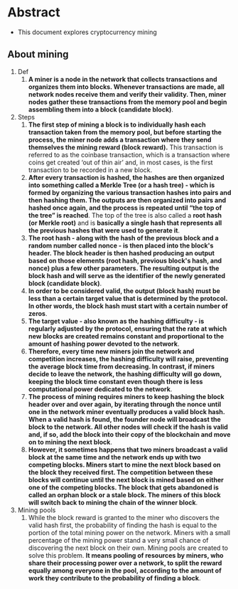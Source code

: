 # Abstract

- This document explores cryptocurrency mining

## About mining

1. Def
   1. **A miner is a node in the network that collects transactions and organizes them into blocks. Whenever transactions are made, all network nodes receive them and verify their validity. Then, miner nodes gather these transactions from the memory pool and begin assembling them into a block (candidate block)**.
2. Steps
   1. **The first step of mining a block is to individually hash each transaction taken from the memory pool, but before starting the process, the miner node adds a transaction where they send themselves the mining reward (block reward).** This transaction is referred to as the coinbase transaction, which is a transaction where coins get created ‘out of thin air’ and, in most cases, is the first transaction to be recorded in a new block.
   2. **After every transaction is hashed, the hashes are then organized into something called a Merkle Tree (or a hash tree) - which is formed by organizing the various transaction hashes into pairs and then hashing them. The outputs are then organized into pairs and hashed once again, and the process is repeated until “the top of the tree” is reached**. The top of the tree is also called a **root hash (or Merkle root)** and is **basically a single hash that represents all the previous hashes that were used to generate it**.
   3. **The root hash - along with the hash of the previous block and a random number called nonce - is then placed into the block's header. The block header is then hashed producing an output based on those elements (root hash, previous block's hash, and nonce) plus a few other parameters. The resulting output is the block hash and will serve as the identifier of the newly generated block (candidate block)**.
   4. **In order to be considered valid, the output (block hash) must be less than a certain target value that is determined by the protocol. In other words, the block hash must start with a certain number of zeros**.
   5. **The target value - also known as the hashing difficulty - is regularly adjusted by the protocol, ensuring that the rate at which new blocks are created remains constant and proportional to the amount of hashing power devoted to the network**.
   6. **Therefore, every time new miners join the network and competition increases, the hashing difficulty will raise, preventing the average block time from decreasing.  In contrast, if miners decide to leave the network, the hashing difficulty will go down, keeping the block time constant even though there is less computational power dedicated to the network**.
   7. **The process of mining requires miners to keep hashing the block header over and over again, by iterating through the nonce until one in the network miner eventually produces a valid block hash. When a valid hash is found, the founder node will broadcast the block to the network. All other nodes will check if the hash is valid and, if so, add the block into their copy of the blockchain and move on to mining the next block**.
   8. **However, it sometimes happens that two miners broadcast a valid block at the same time and the network ends up with two competing blocks. Miners start to mine the next block based on the block they received first. The competition between these blocks will continue until the next block is mined based on either one of the competing blocks. The block that gets abandoned is called an orphan block or a stale block. The miners of this block will switch back to mining the chain of the winner block**.
3. Mining pools
   1. While the block reward is granted to the miner who discovers the valid hash first, the probability of finding the hash is equal to the portion of the total mining power on the network. Miners with a small percentage of the mining power stand a very small chance of discovering the next block on their own. Mining pools are created to solve this problem. **It means pooling of resources by miners, who share their processing power over a network, to split the reward equally among everyone in the pool, according to the amount of work they contribute to the probability of finding a block**.
